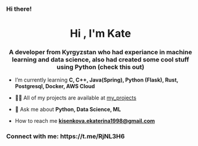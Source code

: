 ### Hi there!
<h1 align="center">Hi , I'm Kate</h1>
<h3 align="center">A developer from Kyrgyzstan who had experiance in machine learning and data science, also had created some cool stuff using Python (check this out)</h3>

-  I’m currently learning **C, C++, Java(Spring), Python (Flask), Rust, Postgresql, Docker, AWS Cloud**

- 👨‍💻 All of my projects are available at [my_projects](https://github.com/kate-h36)

- 💬 Ask me about **Python, Data Science, ML**

-  How to reach me **kisenkova.ekaterina1998@gmail.com**

<h3 align="left">Connect with me: https://t.me/RjNL3H6 </h3>

